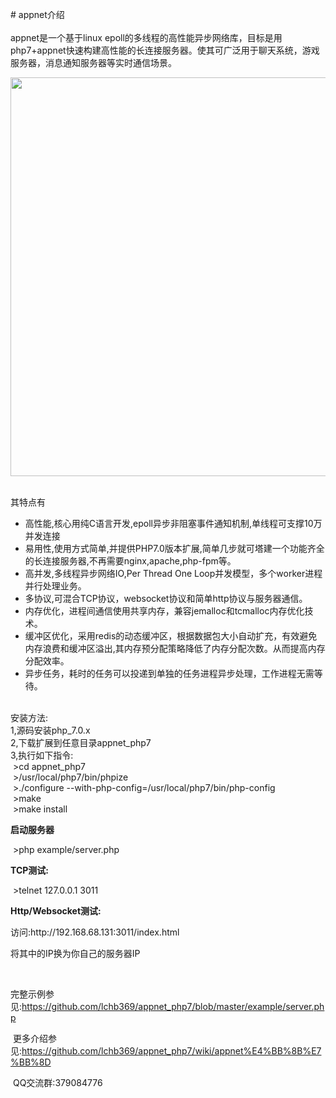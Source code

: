 <p># appnet介绍<br /><br />appnet是一个基于linux epoll的多线程的高性能异步网络库，目标是用php7+appnet快速构建高性能的长连接服务器。使其可广泛用于聊天系统，游戏服务器，消息通知服务器等实时通信场景。</p>
<p><img src="http://images2015.cnblogs.com/blog/234056/201604/234056-20160428172712252-741219753.jpg" alt="" width="959" height="638" /></p>
<p><br />其特点有</p>
<ul>
<li>高性能,核心用纯C语言开发,epoll异步非阻塞事件通知机制,单线程可支撑10万并发连接</li>
<li>易用性,使用方式简单,并提供PHP7.0版本扩展,简单几步就可塔建一个功能齐全的长连接服务器,不再需要nginx,apache,php-fpm等。</li>
<li>高并发,多线程异步网络IO,Per Thread One Loop并发模型，多个worker进程并行处理业务。</li>
<li>多协议,可混合TCP协议，websocket协议和简单http协议与服务器通信。</li>
<li>内存优化，进程间通信使用共享内存，兼容jemalloc和tcmalloc内存优化技术。</li>
<li>缓冲区优化，采用redis的动态缓冲区，根据数据包大小自动扩充，有效避免内存浪费和缓冲区溢出,其内存预分配策略降低了内存分配次数。从而提高内存分配效率。</li>
<li>异步任务，耗时的任务可以投递到单独的任务进程异步处理，工作进程无需等待。</li>

</ul>
<p><br />安装方法:<br />1,源码安装php_7.0.x<br />2,下载扩展到任意目录appnet_php7<br />3,执行如下指令:<br />&nbsp;&gt;cd appnet_php7<br />&nbsp;&gt;/usr/local/php7/bin/phpize<br />&nbsp;&gt;./configure --with-php-config=/usr/local/php7/bin/php-config<br />&nbsp;&gt;make<br />&nbsp;&gt;make install</p>
<p><strong>启动服务器</strong></p>
<p>&nbsp;&gt;php example/server.php&nbsp;</p>
<p><strong>TCP测试:</strong></p>
<p>&nbsp;&gt;telnet 127.0.0.1 3011</p>
<p><strong>Http/Websocket测试:</strong></p>
<p>访问:http://192.168.68.131:3011/index.html</p>
<p>将其中的IP换为你自己的服务器IP</p>
<p>&nbsp;</p>
<p>完整示例参见:<a href="https://github.com/lchb369/appnet_php7/blob/master/example/server.php" target="_blank">https://github.com/lchb369/appnet_php7/blob/master/example/server.php</a></p>
<p>&nbsp;更多介绍参见:<a href="https://github.com/lchb369/appnet_php7/wiki/appnet%E4%BB%8B%E7%BB%8D" target="_blank">https://github.com/lchb369/appnet_php7/wiki/appnet%E4%BB%8B%E7%BB%8D</a></p>
<p>&nbsp;QQ交流群:379084776</p>